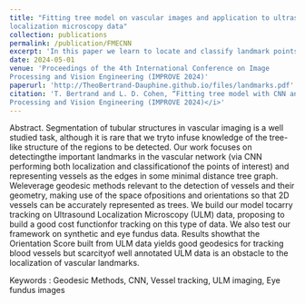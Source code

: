 ```yaml
---
title: "Fitting tree model on vascular images and application to ultrasound
localization microscopy data"
collection: publications
permalink: /publication/FMECNN
excerpt: 'In this paper we learn to locate and classify landmark points in the vascular tree from blood vessel images in order to propose a complete tracking of the vascular network shown in the image.'
date: 2024-05-01
venue: 'Proceedings of the 4th International Conference on Image
Processing and Vision Engineering (IMPROVE 2024)'
paperurl: 'http://TheoBertrand-Dauphine.github.io/files/landmarks.pdf'
citation: 'T. Bertrand and L. D. Cohen, “Fitting tree model with CNN and geodesics to track blood vessels in 2Dmedical images and application to Ultrasound Localization Microscopydata,” in <i>Proceedings of the 4th International Conference on Image
Processing and Vision Engineering (IMPROVE 2024)</i>'
---
```


Abstract. Segmentation of tubular structures in vascular imaging is a well studied task, although it is rare that we tryto infuse knowledge of the tree-like structure of the regions to be detected.  Our work focuses on detectingthe important landmarks in the vascular network (via CNN performing both localization and classificationof  the  points  of  interest)  and  representing  vessels  as  the  edges  in  some  minimal  distance  tree  graph.   Weleverage geodesic methods relevant to the detection of vessels and their geometry, making use of the space ofpositions and orientations so that 2D vessels can be accurately represented as trees.  We build our model tocarry tracking on Ultrasound Localization Microscopy (ULM) data, proposing to build a good cost functionfor tracking on this type of data. We also test our framework on synthetic and eye fundus data. Results showthat the Orientation Score built from ULM data yields good geodesics for tracking blood vessels but scarcityof well annotated ULM data is an obstacle to the localization of vascular landmarks.

Keywords : Geodesic Methods, CNN, Vessel tracking, ULM imaging, Eye fundus images